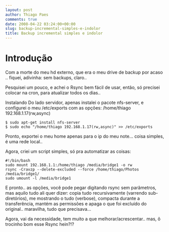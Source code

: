```yaml
---
layout: post
author: Thiago Paes
comments: true
date: 2008-04-22 03:24:00+00:00
slug: backup-incremental-simples-e-indolor
title: Backup incremental simples e indolor
---
```

# Introdução


Com a morte do meu hd externo, que era o meu drive de backup por acaso .. fiquei, adivinha: sem backups, claro..

Pesquisei um pouco, e achei o Rsync bem fácil de usar, então, só precisei colocar na cron, para atualizar todos os dias..

Instalando Do lado servidor, apenas instalei o pacote nfs-server, e configurei o meu /etc/exports com as opções: /home/thiago 192.168.1.17(rw,async)

```
$ sudo apt-get install nfs-server
$ sudo echo "/home/thiago 192.168.1.17(rw,async)" >> /etc/exports
```

Pronto, exportei o meu home apenas para o ip do meu note... coisa simples, é uma rede local..

Agora, criei um script simples, só pra automatizar as coisas:

```
#!/bin/bash
sudo mount 192.168.1.1:/home/thiago /media/bridge1 -o rw
rsync -Cravzp --delete-excluded --force /home/thiago/Photos /media/bridge1/
sudo umount -l /media/bridge1
```

E pronto.. as opções, você pode pegar digitando rsync sem parâmetros, mas aquilo tudo ali quer dizer: copia tudo recursivamente (varrendo sub-diretórios), 
me mostrando o tudo (verbose), compacta durante a transferência, mantém as permissões e apaga o que foi excluído do original.. maravilha, tudo que precisava...

Agora, vai da necessidade, tem muito a que melhorar/acrescentar.. mas, ô trocinho bom esse Rsync hein?!?
